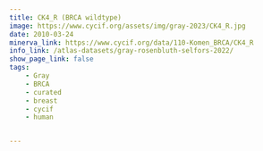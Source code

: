 ```yaml
---
title: CK4_R (BRCA wildtype)
image: https://www.cycif.org/assets/img/gray-2023/CK4_R.jpg
date: 2010-03-24
minerva_link: https://www.cycif.org/data/110-Komen_BRCA/CK4_R
info_link: /atlas-datasets/gray-rosenbluth-selfors-2022/
show_page_link: false
tags:
    - Gray
    - BRCA
    - curated
    - breast
    - cycif
    - human


---
```

